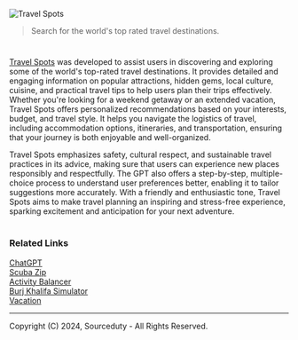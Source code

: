 ![Travel Spots](https://github.com/user-attachments/assets/35053fb5-cc1f-4685-8180-947d4aa24356)

> Search for the world's top rated travel destinations.

#

[Travel Spots](https://chatgpt.com/g/g-4p0flZFw6-travel-spots) was developed to assist users in discovering and exploring some of the world's top-rated travel destinations. It provides detailed and engaging information on popular attractions, hidden gems, local culture, cuisine, and practical travel tips to help users plan their trips effectively. Whether you're looking for a weekend getaway or an extended vacation, Travel Spots offers personalized recommendations based on your interests, budget, and travel style. It helps you navigate the logistics of travel, including accommodation options, itineraries, and transportation, ensuring that your journey is both enjoyable and well-organized.

Travel Spots emphasizes safety, cultural respect, and sustainable travel practices in its advice, making sure that users can experience new places responsibly and respectfully. The GPT also offers a step-by-step, multiple-choice process to understand user preferences better, enabling it to tailor suggestions more accurately. With a friendly and enthusiastic tone, Travel Spots aims to make travel planning an inspiring and stress-free experience, sparking excitement and anticipation for your next adventure.

#
### Related Links

[ChatGPT](https://github.com/sourceduty/ChatGPT)
<br>
[Scuba Zip](https://github.com/sourceduty/Scuba_Zip)
<br>
[Activity Balancer](https://github.com/sourceduty/Activity_Balancer)
<br>
[Burj Khalifa Simulator](https://chatgpt.com/g/g-DiTsWfJah-burj-khalifa-simulator)
<br>
[Vacation](https://chatgpt.com/g/g-8h9OXTiMr-vacation)

***
Copyright (C) 2024, Sourceduty - All Rights Reserved.
